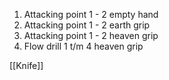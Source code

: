 1. Attacking point 1 - 2 empty hand
2. Attacking point 1 - 2 earth grip
3. Attacking point 1 - 2 heaven grip
4. Flow drill 1 t/m 4 heaven grip

[[Knife]]